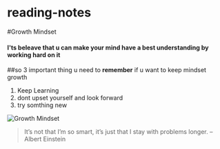 # reading-notes
#Growth Mindset 
#### I'ts beleave that u can make your mind have a best understanding by working hard on it
##so 3 important thing u need to **remember** if u want to keep mindset growth 
1. Keep Learning
2. dont  upset yourself and look forward 
3. try somthing new 

![Growth Mindset](https://bronxjiujitsu.com/upload/blogs/Screen_Shot_2019-12-17_at_3.51_.22_PM_.png)

>It’s not that I’m so smart, it’s just that I stay with problems longer. – Albert Einstein
